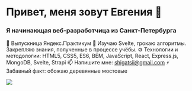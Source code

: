 # Привет, меня зовут Евгения 👋

### Я начинающая веб-разработчица из Санкт-Петербурга

🔭 Выпускница Яндекс.Практикум
🌱 Изучаю Svelte, грокаю алгоритмы. Закрепляю знания, полученные в процессе учёбы.
:gear: Технологии и методологии: HTML5, CSS5, ES6, BEM, JavaScript, React, Express.js, MongoDB, Svelte, Strapi
📫 Напишите мне: shigatsii@gmail.com
⚡ Забавный факт: обожаю деревянные мостовые

![](https://komarev.com/ghpvc/?username=shigatsi&color=188f32&style=flat)
